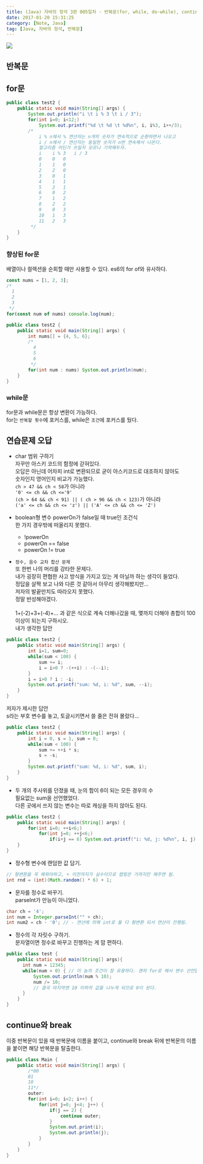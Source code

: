 ```yaml
---
title: (Java) 자바의 정석 3판 005일차 - 반복문(for, while, do-while), continue와 break
date: 2017-01-20 15:31:25
category: [Note, Java]
tag: [Java, 자바의 정석, 반복문]
---
```

![](thumb.png)

## 반복문
## for문
```java
public class test2 {
    public static void main(String[] args) {
        System.out.println("i \t i % 3 \t i / 3");
        for(int i=0; i<12;)
            System.out.printf("%d \t %d \t %d%n", i, i%3, i++/3);
        /*
            i % n에서 % 연산자는 n개의 숫자가 연속적으로 순환하면서 나오고
            i / n에서 / 연산자는 동일한 숫자가 n번 연속해서 나온다.
            알고리즘 어딘가 쓰일지 모르니 기억해두자.
            i 	 i % 3 	 i / 3
            0 	 0 	 0
            1 	 1 	 0
            2 	 2 	 0
            3 	 0 	 1
            4 	 1 	 1
            5 	 2 	 1
            6 	 0 	 2
            7 	 1 	 2
            8 	 2 	 2
            9 	 0 	 3
            10 	 1 	 3
            11 	 2 	 3
         */
    }
}
```

### 향상된 for문
배열이나 컬렉션을 순회할 때만 사용할 수 있다.
es6의 for of와 유사하다.
```javascript
const nums = [1, 2, 3];
/*
  1
  2
  3
 */
for(const num of nums) console.log(num);
```

```java
public class test2 {
    public static void main(String[] args) {
        int nums[] = {4, 5, 6};
        /*
          4
          5
          6
         */
        for(int num : nums) System.out.println(num);
    }
}
```

### while문
for문과 while문은 항상 변환이 가능하다.  
for는 `반복할 횟수`에 포커스를, while은 `조건`에 포커스를 뒀다.  

## 연습문제 오답
* char 범위 구하기  
자꾸만 아스키 코드의 함정에 갇혀있다.  
오답은 아닌데 어차피 int로 변환되므로 굳이 아스키코드로 대조하지 않아도  
숫자인지 영어인지 비교가 가능했다.  
`ch > 47 && ch < 58`가 아니라  
`'0' <= ch && ch <='9'`  
`(ch > 64 && ch < 91) || ( ch > 96 && ch < 123)`가 아니라  
`('a' <= ch && ch <= 'z') || ('A' <= ch && ch <= 'Z')`  

* boolean형 변수 powerOn가 false일 때 true인 조건식  
한 가지 경우밖에 떠올리지 못했다.  
  * !powerOn  
  * powerOn == false  
  * powerOn != true  


* `정수, 음수 교차 합산 문제`  
또 한번 나의 머리를 강타한 문제다.  
내가 굉장히 편협한 사고 방식을 가지고 있는 게 아닐까 하는 생각이 들었다.  
정답을 살짝 보고 나와 다른 것 같아서 아무리 생각해봤지만...  
저자의 발끝만치도 따라오지 못했다.  
정말 반성해야겠다.  
&nbsp;  
1+(-2)+3+(-4)+... 과 같은 식으로 계속 더해나갔을 때, 몇까지 더해야 총합이 100이상이 되는지 구하시오.
&nbsp;  
내가 생각한 답안  
```java
public class test2 {
    public static void main(String[] args) {
        int i=1, sum=0;
        while(sum < 100) {
            sum += i;
            i = i>0 ? -(++i) : -(--i);
        }
        i = i>0 ? i : -i;
        System.out.printf("sum: %d, i: %d", sum, --i);
    }
}
```
저자가 제시한 답안  
s라는 부호 변수를 놓고, 토글시키면서 쓸 줄은 전혀 몰랐다...
```java
public class test2 {
    public static void main(String[] args) {
        int i = 0, s = 1, sum = 0;
        while(sum < 100) {
            sum += ++i * s;
            s = -s;
        }
        System.out.printf("sum: %d, i: %d", sum, i);
    }
}
```

* 두 개의 주사위를 던졌을 때, 눈의 합이 6이 되는 모든 경우의 수  
필요없는 sum을 선언했었다.  
다른 곳에서 쓰지 않는 변수는 따로 캐싱을 하지 않아도 된다.
```java
public class test2 {
    public static void main(String[] args) {
        for(int i=0; ++i<6;)
            for(int j=0; ++j<6;)
                if(i+j == 6) System.out.printf("i: %d, j: %d%n", i, j);
    }
}
```

* 정수형 변수에 랜덤한 값 담기.
```java
// 형변환을 꼭 해줘야하고, + 이전까지가 실수이므로 랩핑은 거까지만 해주면 됨.
int rnd = (int)(Math.random() * 6) + 1;
```

* 문자를 정수로 바꾸기.  
parseInt가 만능이 아니었다.  
```java
char ch = '4';
int num = Integer.parseInt("" + ch);
int num2 = ch - '0'; // - 연산에 의해 int로 둘 다 형변환 되서 연산이 진행됨.
```

* 정수의 각 자릿수 구하기.  
문자열이면 정수로 바꾸고 진행하는 게 맘 편하다.  
```java
public class test {
    public static void main(String[] args){
      int num = 12345;
      while(num > 0) { // 이 놈의 조건이 참 유용하다. 괜히 for로 해서 변수 선언할 필요 없다.
          System.out.println(num % 10);
          num /= 10;
          // 결국 마지막엔 10 이하의 값을 나누게 되므로 0이 된다.
      }
    }
}
```
## continue와 break
이중 반복문이 있을 때 반복문에 이름을 붙이고, continue와 break 뒤에 반복문의 이름을 붙이면 해당 반복문을 탈출한다.  
```java
public class Main {
    public static void main(String[] args) {
        /*00
        01
        10
        11*/
        outer:
        for(int i=0; i<2; i++) {
            for(int j=0; j<4; j++) {
                if(j == 2) {
                    continue outer;
                }
                System.out.print(i);
                System.out.println(j);
            }
        }
    }
}
```
